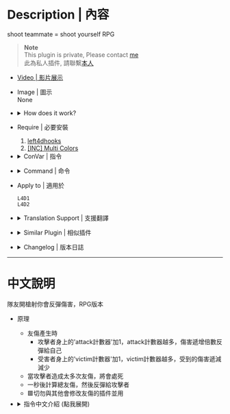 # Description | 內容
shoot teammate = shoot yourself RPG

> __Note__ <br/>
This plugin is private, Please contact [me](https://github.com/fbef0102/Game-Private_Plugin#私人插件列表-private-plugins-list)<br/>
此為私人插件, 請聯繫[本人](https://github.com/fbef0102/Game-Private_Plugin#私人插件列表-private-plugins-list)

* [Video | 影片展示](https://youtu.be/5edUrzY1x5c)

* Image | 圖示
<br/>None

* <details><summary>How does it work?</summary>

	* When friendly fire damage happened,
		* Add 'attack counter' to attacker, the more 'attack counter', the more damage inflicted to attacker
		* Add 'victim counter' to victim, the more 'victim counter', the more damage decrease to victim
	* Kill attacker if cause too many damage
	* Announce total ff damage and reflict to attacker after 1 second
	* 🟥 Do not use with other plugin which modify friendly fire damage.
</details>

* Require | 必要安裝
	1. [left4dhooks](https://forums.alliedmods.net/showthread.php?t=321696)
	2. [[INC] Multi Colors](https://github.com/fbef0102/L4D1_2-Plugins/releases/tag/Multi-Colors)

* <details><summary>ConVar | 指令</summary>

	* cfg/sourcemod/anti-friendly_fire_RPG.cfg
		```php
		// If 1, Enable anti-friendly_fire RPG plugin.
		l4d_rpg_friendly_fire_enable "1"

		// Changes how ff announce displays FF damage. (1:In chat; 2: In Hint Box; 3: In center text)
		l4d_rpg_ff_announce_type "2"

		// How much distance range between attacker and victim are immune to ff. (0=Off)
		l4d_rpg_friendly_fire_immune_range "30"

		// Victim counter default for victim. (Must be Integer)
		l4d_rpg_friendly_fire_protect_divide "1"

		// Attack counter default for attacker. (Must be Integer)
		l4d_rpg_friendly_fire_damage_multi "1"

		// If 1, kill attacker if he reaches ff counter limit. (Default: 6)
		l4d_rpg_friendly_fire_count_limit "6"

		// If 1, kill attacker if his reaches ff damage limit. (Default: 100)
		l4d_rpg_friendly_fire_damage_limit "100"

		// If attacker is a new player who just joins the server, time in seconds to disable ff damage from him. (0=Off)
		l4d_rpg_friendly_fire_connect_player_disable_time "30"

		// FF damage to GodFrame player
		// 0=No Damage, 1=Damage inflicted to attacker + Add counter
		l4d_rpg_friendly_fire_godframe_handle "0"

		// FF damage to Bot
		// 0=No Damage, 1=Normal damage + No counter, 2=Modify damage + Add counter
		l4d_rpg_friendly_fire_bot_handle "2"

		// FF damage to incap player
		// 0=No Damage, 1=Normal damage + No counter, 2=Modify damage + Add counter
		l4d_rpg_friendly_fire_incap_handle "0"

		// FF flame damage to player
		// 0=No Damage, 1=Normal damage + No counter, 2=Modify damage + Add counter
		l4d_rpg_friendly_fire_flame_handle "1"

		// FF Pipe Bomb, Propane Tank, and Oxygen Tank damage to player
		// 0=No Damage, 1=Normal damage + No counter, 2=Modify damage + Add counter
		l4d_rpg_friendly_fire_exlode_handle "1"

		// (L4D2) FF damage with melee weapons/chainsaw to player
		// 0=No Damage, 1=Normal damage + No counter, 2=Modify damage + Add counter
		l4d_rpg_friendly_fire_melee_handle "1"

		// (L4D2) FF Grenade Launcher damage to player
		// 0=No Damage, 1=Normal damage + No counter, 2=Modify damage + Add counter
		l4d_rpg_friendly_fire_GL_handle "1"
		```
</details>

* <details><summary>Command | 命令</summary>

	None
</details>

* Apply to | 適用於
	```
	L4D1
	L4D2
	```

* <details><summary>Translation Support | 支援翻譯</summary>

	```
	English
	繁體中文
	简体中文
	```
</details>

* <details><summary>Similar Plugin | 相似插件</summary>

	1. [anti-friendly_fire](https://github.com/fbef0102/L4D1_2-Plugins/tree/master/anti-friendly_fire): shoot teammate = shoot yourself simple version
		> 簡單版反傷插件
	2. [anti-friendly_fire_V2](https://github.com/fbef0102/Game-Private_Plugin/tree/main/anti-friendly_fire_V2): shoot teammate = shoot yourself V2
		> 簡單版反傷插件，第二版本
</details>

* <details><summary>Changelog | 版本日誌</summary>

	* v1.8 (2024-5-2)
		* Update cvars

	* v1.7 (2023-11-18)
		* Add Chainsaw damage
		* Fixed fire bullet damage
		* Add grenade launcher damage

	* v1.6 (2023-5-4)
		* Fixed Melee damage
		* Translation Support

	* v1.5
		* Initial Release
</details>

- - - -
# 中文說明
隊友開槍射你會反彈傷害，RPG版本

* 原理
	* 友傷產生時
		* 攻擊者身上的'attack計數器'加1，attack計數器越多，傷害遞增倍數反彈給自己
		* 受害者身上的'victim計數器'加1，victim計數器越多，受到的傷害遞減減少
	* 當攻擊者造成太多次友傷，將會處死
	* 一秒後計算總友傷，然後反彈給攻擊者
	* 🟥切勿與其他會修改友傷的插件並用

* <details><summary>指令中文介紹 (點我展開)</summary>

	* cfg/sourcemod/anti-friendly_fire_RPG.cfg
		```php
		// 0=關閉插件, 1=啟動插件
		l4d_rpg_friendly_fire_enable "1"

		// 傷害提示該如何顯示. (0: 不提示, 1: 聊天框, 2: 黑底白字框, 3: 螢幕正中間)
		l4d_rpg_ff_announce_type "2"

		// 雙方在此範圍內不會受到傷害 (0=關閉這項功能)
		l4d_rpg_friendly_fire_immune_range "30"

		// 受害者身上的victim計數器的預設值. (必須是正整數)
		l4d_rpg_friendly_fire_protect_divide "1"

		// 攻擊者身上的attack計數器的預設值. (是正整數)
		l4d_rpg_friendly_fire_damage_multi "1"

		// 為1時，當攻擊者造成6次以上的友傷時，處死攻擊者 (預設: 6)
		l4d_rpg_friendly_fire_count_limit "6"

		// 為1時，當攻擊者造成100滴以上的友傷時，處死攻擊者 (預設: 100)
		l4d_rpg_friendly_fire_damage_limit "100"

		// 玩家進來的30秒內不會對其他人造成友傷 (0=關閉這項功能)
		l4d_rpg_friendly_fire_connect_player_disable_time "30"

		// 如果受害者正在處於無敵狀態
		// 0=無傷, 1=反彈傷害並增加計數器
		l4d_rpg_friendly_fire_godframe_handle "0"

		// 如果受害者是AI Bot
		// 0=無傷, 1=正常傷害，不增加計數器, 2=修改傷害並增加計數器
		l4d_rpg_friendly_fire_bot_handle "2"

		// 如果受害者是倒地玩家
		// 0=無傷, 1=正常傷害，不增加計數器, 2=修改傷害並增加計數器
		l4d_rpg_friendly_fire_incap_handle "0"

		// 火焰友傷
		// 0=無傷, 1=正常傷害，不增加計數器, 2=修改傷害並增加計數器
		l4d_rpg_friendly_fire_flame_handle "1"

		// 土製炸彈、瓦斯桶、氧氣罐友傷
		// 0=無傷, 1=正常傷害，不增加計數器, 2=修改傷害並增加計數器
		l4d_rpg_friendly_fire_exlode_handle "1"

		// (L4D2) 近戰武器/電鋸友傷
		// 0=無傷, 1=正常傷害，不增加計數器, 2=修改傷害並增加計數器
		l4d_rpg_friendly_fire_melee_handle "1"

		// (L4D2) 榴彈發射器友傷
		// 0=無傷, 1=正常傷害，不增加計數器, 2=修改傷害並增加計數器
		l4d_rpg_friendly_fire_GL_handle "1"
		```
</details>
